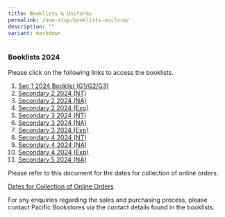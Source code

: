 ```yaml
---
title: Booklists & Uniforms
permalink: /one-stop/booklists-uniform/
description: ""
variant: markdown
---
```

### Booklists 2024

Please click on the following links to access the booklists.
1. [Sec 1 2024 Booklist (G1/G2/G3)](/files/One%20Stop/Booklist/S1_Final2024A.pdf)
2. [Secondary 2 2024 (NT)](/files/One%20Stop/Booklist/s2%20nt%202024.pdf)
3. [Secondary 2 2024 (NA)](/files/One%20Stop/Booklist/s2%20na%202024.pdf)
4. [Secondary 2 2024 (Exp)](/files/One%20Stop/Booklist/s2%20exp%202024.pdf)
5. [Secondary 3 2024 (NT)](/files/One%20Stop/Booklist/s3%20nt%202024.pdf)
6. [Secondary 3 2024 (NA)](/files/One%20Stop/Booklist/s3%20na%202024.pdf)
7. [Secondary 3 2024 (Exp)](/files/One%20Stop/Booklist/s3%20exp%202024.pdf)
8. [Secondary 4 2024 (NT)](/files/One%20Stop/Booklist/s4%20nt%202024.pdf)
9. [Secondary 4 2024 (NA)](/files/One%20Stop/Booklist/s4%20na%202024.pdf)
10. [Secondary 4 2024 (Exp)](/files/One%20Stop/Booklist/s4%20exp%202024.pdf)
11. [Secondary 5 2024 (NA)](/files/One%20Stop/Booklist/s5%20na%202024.pdf)

Please refer to this document for the dates for collection of online orders.

[Dates for Collection of Online Orders](/files/One%20Stop/Booklist/book%20shop%20sales%20arrangement.pdf)

For any enquiries regarding the sales and purchasing process, please contact Pacific Bookstores via the contact details found in the booklists.